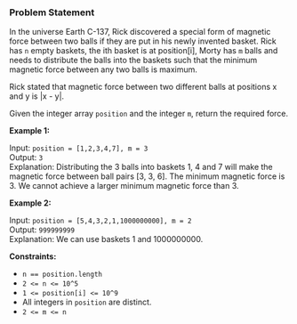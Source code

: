 ### Problem Statement

In the universe Earth C-137, Rick discovered a special form of magnetic force between two balls if they are put in his newly invented basket. Rick has `n` empty baskets, the ith basket is at position[i], Morty has `m` balls and needs to distribute the balls into the baskets such that the minimum magnetic force between any two balls is maximum.

Rick stated that magnetic force between two different balls at positions x and y is |x - y|.

Given the integer array `position` and the integer `m`, return the required force.

**Example 1:**

Input: `position = [1,2,3,4,7], m = 3`  
Output: `3`  
Explanation: Distributing the 3 balls into baskets 1, 4 and 7 will make the magnetic force between ball pairs [3, 3, 6]. The minimum magnetic force is 3. We cannot achieve a larger minimum magnetic force than 3.

**Example 2:**

Input: `position = [5,4,3,2,1,1000000000], m = 2`  
Output: `999999999`  
Explanation: We can use baskets 1 and 1000000000.

**Constraints:**

- `n == position.length`
- `2 <= n <= 10^5`
- `1 <= position[i] <= 10^9`
- All integers in `position` are distinct.
- `2 <= m <= n`
